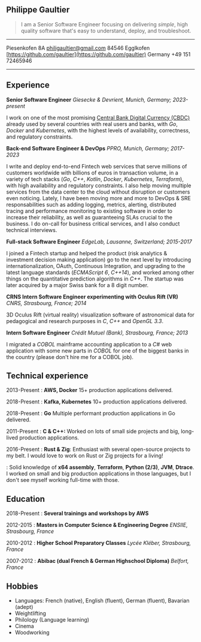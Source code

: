 <link rel="stylesheet" href="https://fonts.googleapis.com/css?family=Roboto:300,400,500,700&display=swap" />

## Philippe Gaultier


> I am a Senior Software Engineer focusing on delivering *simple*, high quality software that's easy to understand, deploy, and troubleshoot. 

----------------    ---------------------------------
Piesenkofen 8A                     <philigaultier@gmail.com>
84546 Egglkofen            [https://github.com/gaultier](https://github.com/gaultier)
Germany                                    +49 151 72465946
----------------    ---------------------------------

Experience
----------

**Senior Software Engineer** *Giesecke & Devrient, Munich, Germany; 2023-present*

I work on one of the most promising [Central Bank Digital Currency (CBDC)](https://en.wikipedia.org/wiki/Central_bank_digital_currency) already used by several countries with real users and banks, with *Go*, *Docker* and *Kubernetes*, with the highest levels of availability, correctness, and regulatory constraints.

**Back-end Software Engineer & DevOps** *PPRO, Munich, Germany; 2017-2023*

I write and deploy end-to-end Fintech web services that serve millions of customers worldwide with billions of euros in transaction volume, in a variety of tech stacks (*Go*, *C++*, *Kotlin*, *Docker*, *Kubernetes*, *Terraform*), with high availability and regulatory constraints.
I also help moving multiple services from the data center to the cloud without disruption or customers even noticing.
Lately, I have been moving more and more to DevOps & SRE responsabilities such as adding logging, metrics, alerting, distributed tracing and performance monitoring to existing software in order to increase their reliability, as well as guaranteeing SLAs crucial to the business. I do on-call for business critical services, and I also conduct technical interviews.

**Full-stack Software Engineer** *EdgeLab, Lausanne, Switzerland; 2015-2017*

I joined a Fintech startup and helped the product (risk analytics & investment decision making application) go to the next level by introducing internationalization, OAuth, Continuous Integration, and upgrading to the latest language standards (*ECMAScript 6*, *C++14*), and worked among other things on the quantitative prediction algorithms in *C++*.
The startup was later acquired by a major Swiss bank for a 8 digit number.

**CRNS Intern Software Engineer experimenting with Oculus Rift (VR)** *CNRS, Strasbourg, France; 2014*

3D Oculus Rift (virtual reality) visualization software of astronomical data for pedagogical and research purposes in *C*, *C++* and *OpenGL 3.3*.

**Intern Software Engineer** *Crédit Mutuel (Bank), Strasbourg, France; 2013*

I migrated a *COBOL* mainframe accounting application to a *C#* web application with some new parts in *COBOL* for one of the biggest banks in the country (please don't hire me for a COBOL job).

 
Technical experience
--------------------


2013-Present
:   **AWS, Docker** 15+ production applications delivered. 

2018-Present
:   **Kafka, Kubernetes** 10+ production applications delivered.

2018-Present
:   **Go** Multiple performant production applications in Go delivered.

2011-Present
:   **C & C++:** Worked on lots of small side projects and big, long-lived production applications.

2016-Present
:   **Rust & Zig**: Enthusiast with several open-source projects to my belt. I would love to work on Rust or Zig projects for a living!

:   Solid knowledge of **x64 assembly**, **Terraform**, **Python (2/3)**, **JVM**, **Dtrace**. I worked on small and big production applications in those languages, but I don't see myself working full-time with those.

Education
---------

2018-Present
: **Several trainings and workshops by AWS**

2012-2015
:   **Masters in Computer Science & Engineering Degree** *ENSIIE, Strasbourg, France*

2010-2012
:   **Higher School Preparatory Classes** *Lycée Kléber, Strasbourg, France*

2007-2012
:   **Abibac (dual French & German Highschool Diploma)** *Belfort, France*

Hobbies
-------
* Languages: French (native), English (fluent), German (fluent), Bavarian (adept)
* Weightlifting
* Philology (Language learning)
* Cinema
* Woodworking
